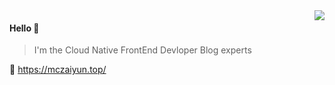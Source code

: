 <img align="right" src="https://github-readme-stats.vercel.app/api?username=PmcFizz&show_icons=true&icon_color=805AD5&text_color=718096&bg_color=ffffff&hide_title=true" />

#### Hello 👏

> I'm the Cloud Native FrontEnd Devloper
> Blog experts 

🔗 https://mczaiyun.top/
